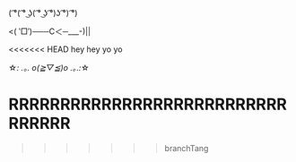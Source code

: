 ( ͡°( ͡° ͜ʖ( ͡° ͜ʖ ͡°)ʖ ͡°) ͡°)

<( ‵□′)───C＜─___-)||


<<<<<<< HEAD
hey hey yo yo 

☆*: .｡. o(≧▽≦)o .｡.:*☆

RRRRRRRRRRRRRRRRRRRRRRRRRRRRRRRRR
=======
>>>>>>> branchTang
